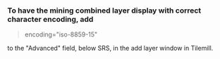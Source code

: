 ### To have the mining combined layer display with correct character encoding, add 

 > encoding="iso-8859-15"

to the "Advanced" field, below SRS, in the add layer window in Tilemill.
